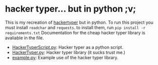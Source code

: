 # hacker typer... but in python ;v;
This is my recreation of [hackertyper](https://hackertyper.net) but in python. 
To run this project you must install `readchar` and `requests`. to install them,
run `pip install -r requirements.txt`
Documentation for the cheap hacker typer library is avaliable in the file.
- [HackerTyperScript.py](HackerTyperScript.py): Hacker typer as a python script.
- [HackerTyper.py](HackerTyper.py): Hacker typer library (it sucks trust me.)
- [example.py](example.py): Example use of the hacker typer library.